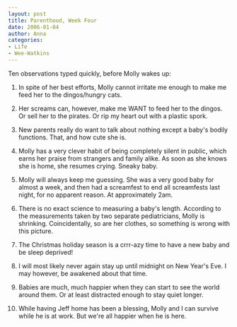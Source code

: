 ```yaml
---
layout: post
title: Parenthood, Week Four
date: 2006-01-04
author: Anna
categories:
- Life
- Wee-Watkins
---
```


Ten observations typed quickly, before Molly wakes up:

1. In spite of her best efforts, Molly cannot irritate me enough to make me feed her to the dingos/hungry cats.

2. Her screams can, however, make me WANT to feed her to the dingos. Or sell her to the pirates. Or rip my heart out with a plastic spork.

3. New parents really do want to talk about nothing except a baby's bodily functions. That, and how cute she is.

4. Molly has a very clever habit of being completely silent in public, which earns her praise from strangers and family alike. As soon as she knows she is home, she resumes crying. Sneaky baby.

5. Molly will always keep me guessing. She was a very good baby for almost a week, and then had a screamfest to end all screamfests last night, for no apparent reason. At approximately 2am.

6. There is no exact science to measuring a baby's length. According to the measurements taken by two separate pediatricians, Molly is shrinking. Coincidentally, so are her clothes, so something is wrong with this picture.

7. The Christmas holiday season is a crrr-azy time to have a new baby and be sleep deprived!

8. I will most likely never again stay up until midnight on New Year's Eve. I may however, be awakened about that time.

9. Babies are much, much happier when they can start to see the world around them. Or at least distracted enough to stay quiet longer.

10. While having Jeff home has been a blessing, Molly and I can survive while he is at work. But we're all happier when he is here.
